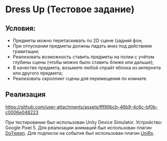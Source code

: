 # Dress Up (Тестовое задание)
## Условия:
- Предметы можно перетаскивать по 2D сцене (задний фон;
- При отпускании предметы должны падать вниз под действием гравитации;
- Реализовать возможность ставить предметы на полки с учётом глубины сцены (чтобы можно было ставить ближе или дальше);
- В качестве предмета, возьмите любой спрайт яблока из интернета или другого предмета;
- Реализовать скроллинг сцены для перемещения по комнате.
## Реализация
https://github.com/user-attachments/assets/fff99bcb-46b9-4c6c-bf0b-c0006e048223

При тестировании был использован Unity Device Simulator. Устройство: Google Pixel 5.
Для реализации анимаций был использован плагин [DoTween](https://dotween.demigiant.com/).
Для подписок на события был использован плагин [UniRx](https://github.com/neuecc/UniRx).
